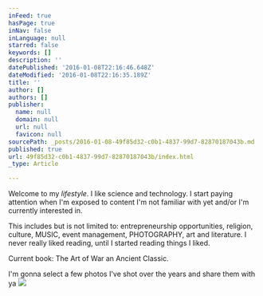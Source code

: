 ```yaml
---
inFeed: true
hasPage: true
inNav: false
inLanguage: null
starred: false
keywords: []
description: ''
datePublished: '2016-01-08T22:16:46.648Z'
dateModified: '2016-01-08T22:16:35.189Z'
title: ''
author: []
authors: []
publisher:
  name: null
  domain: null
  url: null
  favicon: null
sourcePath: _posts/2016-01-08-49f85d32-c0b1-4837-99d7-82870187043b.md
published: true
url: 49f85d32-c0b1-4837-99d7-82870187043b/index.html
_type: Article

---
```

Welcome to my _lifestyle_. I like science and technology. I start paying attention when I'm exposed to content I'm not familiar with yet and/or I'm currently interested in. 

This includes but is not limited to: entrepreneurship opportunities, religion, culture, MUSIC, event management, PHOTOGRAPHY, art and literature. 
I never really liked reading, until I started reading things I liked. 

Current book: The Art of War an Ancient Classic.

I'm gonna select a few photos I've shot over the years and share them with ya
![](https://the-grid-user-content.s3-us-west-2.amazonaws.com/fede72f5-0ad6-4075-b41c-348d83814db2.jpg)